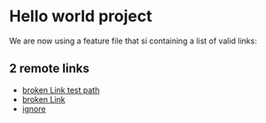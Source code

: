 # Hello world project

We are now using a feature file that si containing a list of valid links:

## 2 remote links

- [broken Link  test path](https://broken.com/test)
- [broken Link](https://broken.com)
- [ignore](https://try-out.com/test)
